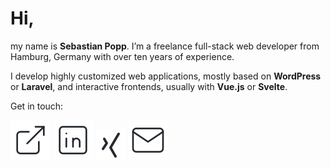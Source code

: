 # Hi,

my name is **Sebastian Popp**. I’m a freelance full-stack web developer from Hamburg, Germany with over ten years of experience.

I develop highly customized web applications, mostly based on **WordPress** or **Laravel**, and interactive frontends, usually with **Vue.js** or **Svelte**.

Get in touch:

[![Website](https://github.com/sebastianpopp/sebastianpopp/blob/main/assets/website.svg)](https://www.sebastianpopp.com/)
[![LinkedIn](https://github.com/sebastianpopp/sebastianpopp/blob/main/assets/linkedin.svg)](https://www.linkedin.com/in/sebastianpopp/)
[![XING](https://github.com/sebastianpopp/sebastianpopp/blob/main/assets/xing.svg)](https://www.xing.com/profile/Sebastian_Popp16)
[![Email](https://github.com/sebastianpopp/sebastianpopp/blob/main/assets/email.svg)](mailto:hi@sebastianpopp.com)
